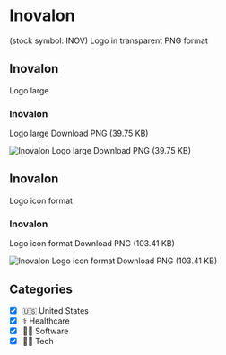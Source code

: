 # Inovalon
 (stock symbol: INOV) Logo in transparent PNG format

## Inovalon
 Logo large

### Inovalon
 Logo large Download PNG (39.75 KB)

![Inovalon
 Logo large Download PNG (39.75 KB)](/img/orig/INOV_BIG-347aa956.png)

## Inovalon
 Logo icon format

### Inovalon
 Logo icon format Download PNG (103.41 KB)

![Inovalon
 Logo icon format Download PNG (103.41 KB)](/img/orig/INOV-0fde244a.png)



## Categories
- [x] 🇺🇸 United States
- [x] ⚕️ Healthcare
- [x] 👨‍💻 Software
- [x] 👩‍💻 Tech
